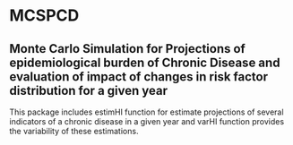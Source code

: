 # MCSPCD

## Monte Carlo Simulation for Projections of epidemiological burden of Chronic Disease and evaluation of impact of changes in risk factor distribution for a given year

This package includes estimHI function for estimate projections of several indicators of a chronic disease in a given year and varHI function provides the variability of these estimations.
